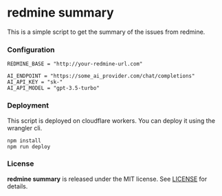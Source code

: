 # redmine summary

This is a simple script to get the summary of the issues from redmine.

### Configuration
```
REDMINE_BASE = "http://your-redmine-url.com"

AI_ENDPOINT = "https://some_ai_provider.com/chat/completions"
AI_API_KEY = "sk-"
AI_API_MODEL = "gpt-3.5-turbo"
```

### Deployment
This script is deployed on cloudflare workers. You can deploy it using the wrangler cli.
```shell
npm install
npm run deploy
```

### License
**redmine summary** is released under the MIT license. See [LICENSE](LICENSE) for details.
